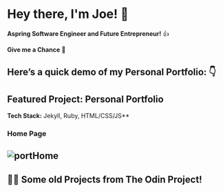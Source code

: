 # Hey there, I'm Joe! 👋

**Aspring Software Engineer and Future Entrepreneur!** 👍

**Give me a Chance** 🙏

Here’s a **quick demo** of my Personal Portfolio: 👇  
---

## **Featured Project: Personal Portfolio**

**Tech Stack:** Jekyll, Ruby, HTML/CSS/JS**
### **Home Page**
![portHome](https://github.com/user-attachments/assets/88ea50c5-4c50-40a1-bb07-e0c1b185c832)
---

## **👨‍💻 Some old Projects from The Odin Project!**
